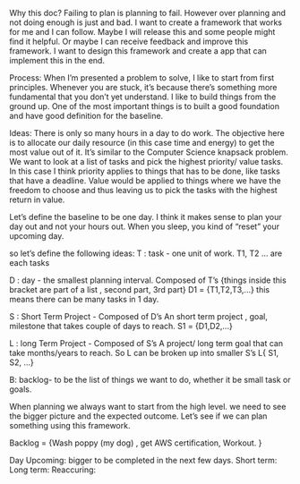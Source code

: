 Why this doc?
Failing to plan is planning to fail. However over planning and not doing enough is just and bad.
I want to create a framework that works for me and I can follow. Maybe I will release this and some people might find it helpful. Or maybe I can receive feedback and improve this framework.
I want to design this framework and create a app that can implement this in the end.

Process:
When I’m presented a problem to solve, I like to start from first principles. Whenever you are stuck, it’s because there’s something more fundamental that you don’t yet understand. I like to build things from the ground up. One of the most important things is to built a good foundation and have good definition for the baseline.

Ideas:
There is only so many hours in a day to do work. The objective here is to allocate our daily resource (in this case time and energy) to get the most value out of it.
It’s similar to the Computer Science knapsack problem. We want to look at a list of tasks and pick the highest priority/ value tasks. In this case I think priority applies to things that has to be done, like tasks that have a deadline. Value would be applied to things where we have the freedom to choose and thus leaving us to pick the tasks with the highest return in value. 


Let’s define the baseline to be one day. I think it makes sense to plan your day out and not your hours out. When you sleep, you kind of “reset” your upcoming day. 

so let’s define the following ideas:
T : task - one unit of work. 
T1, T2 … are each tasks

D : day - the smallest planning interval. Composed of T’s
{things inside this bracket are part of a list , second part, 3rd part}
D1 = {T1,T2,T3,...} this means there can be many tasks in 1 day.

S : Short Term Project - Composed of D’s
An short term project , goal, milestone that takes couple of days to reach.
S1 = {D1,D2,...}


L : long Term Project - Composed of S’s
A project/ long term goal that can take months/years to reach. So L can be broken up into smaller S’s
L{ S1, S2, ...}

B: backlog-  to be the list of things we want to do, whether it be small task or goals.


When planning we always want to start from the high level. we need to see the bigger picture and the expected outcome.
Let’s see if we can plan something using this framework.

Backlog = {Wash poppy (my dog) , get AWS certification, Workout. }


 





Day
Upcoming: bigger to be completed in the next few days.
Short term: 
Long term:
Reaccuring:



